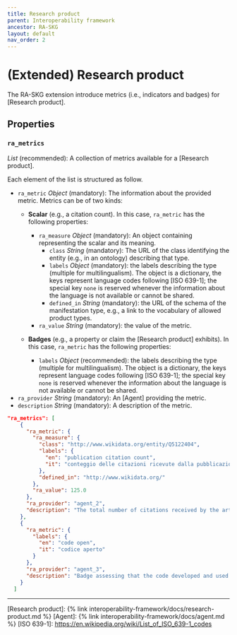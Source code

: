 ```yaml
---
title: Research product
parent: Interoperability framework
ancestor: RA-SKG
layout: default
nav_order: 2
---
```


# (Extended) Research product

The RA-SKG extension introduce metrics (i.e., indicators and badges) for [Research product].

## Properties

### `ra_metrics`
*List* (recommended): A collection of metrics available for a [Research product]. 

Each element of the list is structured as follow.
- `ra_metric` *Object* (mandatory): The information about the provided metric. Metrics can be of two kinds:
  - **Scalar** (e.g., a citation count). In this case, `ra_metric` has the following properties:
    - `ra_measure` *Object* (mandatory): An object containing representing the scalar and its meaning.
      - `class` *String* (mandatory): The URL of the class identifying the entity (e.g., in an ontology) describing that type.
      - `labels` *Object* (mandatory): the labels describing the type (multiple for multilingualism). 
    The object is a dictionary, the keys represent language codes following [ISO 639-1]; the special key `none` is reserved whenever the information about the language is not available or cannot be shared.
      - `defined_in` *String* (mandatory): the URL of the schema of the manifestation type, e.g., a link to the vocabulary of allowed product types.
    - `ra_value` *String* (mandatory): the value of the metric.
  
  - **Badges** (e.g., a property or claim the [Research product] exhibits). In this case, `ra_metric` has the following properties:
    - `labels` *Object* (recommended): the labels describing the type (multiple for multilingualism). 
    The object is a dictionary, the keys represent language codes following [ISO 639-1]; the special key `none` is reserved whenever the information about the language is not available or cannot be shared.
- `ra_provider` *String* (mandatory): An [Agent] providing the metric.
- `description` *String* (mandatory): A description of the metric.



```json
"ra_metrics": [
    {
      "ra_metric": {
        "ra_measure": {
          "class": "http://www.wikidata.org/entity/Q5122404",
          "labels": {
            "en": "publication citation count",
            "it": "conteggio delle citazioni ricevute dalla pubblicazione"
          },
          "defined_in": "http://www.wikidata.org/"
        },
        "ra_value": 125.0
      },
      "ra_provider": "agent_2",
      "description": "The total number of citations received by the article in consideration. Citations and article metadata required to calculate the particular indicator are gathered by OpenCitations Index and OpenCitations Meta."
    },
    {
      "ra_metric": {
        "labels": {
          "en": "code open",
          "it": "codice aperto"
        }
      },
      "ra_provider": "agent_3",
      "description": "Badge assessing that the code developed and used within the article is open. Information gathered from."
    }
  ]
```

----
[Research product]: {% link interoperability-framework/docs/research-product.md %}
[Agent]: {% link interoperability-framework/docs/agent.md %}
[ISO 639-1]: https://en.wikipedia.org/wiki/List_of_ISO_639-1_codes
